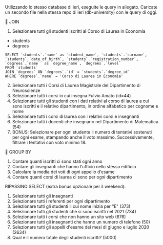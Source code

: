 Utilizzando lo stesso database di ieri, eseguite le query in allegato. Caricate un secondo file nella stessa repo di ieri (db-university) con le query di oggi.


📌  JOIN
1. Selezionare tutti gli studenti iscritti al Corso di Laurea in Economia
- students
- degrees

```
SELECT `students`.`name` as `student_name`, `students`.`surname`, `students`.`date_of_birth`, `students`.`registration_number`, `degrees`.`name`  as `degree_name`, `degrees`.`level`
FROM `students`
JOIN `degrees` ON `degrees`.`id` = `students`.`degree_id`
WHERE `degrees`.`name` = 'Corso di Laurea in Economia'

```


2. Selezionare tutti i Corsi di Laurea Magistrale del Dipartimento di Neuroscienze
3. Selezionare tutti i corsi in cui insegna Fulvio Amato (id=44)
4. Selezionare tutti gli studenti con i dati relativi al corso di laurea a cui sono iscritti e il relativo dipartimento, in ordine alfabetico per cognome e nome
5. Selezionare tutti i corsi di laurea con i relativi corsi e insegnanti
6. Selezionare tutti i docenti che insegnano nel Dipartimento di Matematica (54)
7. BONUS: Selezionare per ogni studente il numero di tentativi sostenuti per ogni esame, stampando anche il voto massimo. Successivamente, filtrare i tentativi con voto minimo 18.


📌 GROUP BY
1. Contare quanti iscritti ci sono stati ogni anno
2. Contare gli insegnanti che hanno l'ufficio nello stesso edificio
3. Calcolare la media dei voti di ogni appello d'esame
4. Contare quanti corsi di laurea ci sono per ogni dipartimento




 RIPASSINO SELECT (extra bonus opzionale per il weekend):
1. Selezionare tutti gli insegnanti
2. Selezionare tutti i referenti per ogni dipartimento
3. Selezionare tutti gli studenti il cui nome inizia per "E" (373)
4. Selezionare tutti gli studenti che si sono iscritti nel 2021 (734)
5. Selezionare tutti i corsi che non hanno un sito web (676)
6. Selezionare tutti gli insegnanti che hanno un numero di telefono (50)
7. Selezionare tutti gli appelli d'esame dei mesi di giugno e luglio 2020 (2634)
8. Qual è il numero totale degli studenti iscritti? (5000)